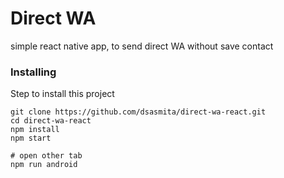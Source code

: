 # Direct WA

simple react native app, to send direct WA without save contact

### Installing

Step to install this project

```
git clone https://github.com/dsasmita/direct-wa-react.git
cd direct-wa-react
npm install
npm start

# open other tab
npm run android
```
